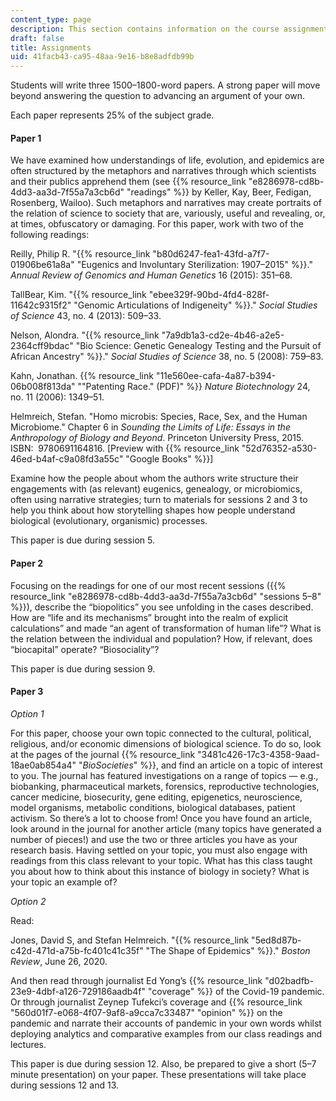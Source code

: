 ```yaml
---
content_type: page
description: This section contains information on the course assignments.
draft: false
title: Assignments
uid: 41facb43-ca95-48aa-9e16-b8e8adfdb99b
---
```

Students will write three 1500–1800-word papers. A strong paper will move beyond answering the question to advancing an argument of your own. 

Each paper represents 25% of the subject grade.

#### Paper 1

We have examined how understandings of life, evolution, and epidemics are often structured by the metaphors and narratives through which scientists and their publics apprehend them (see {{% resource_link "e8286978-cd8b-4dd3-aa3d-7f55a7a3cb6d" "readings" %}} by Keller, Kay, Beer, Fedigan, Rosenberg, Wailoo). Such metaphors and narratives may create portraits of the relation of science to society that are, variously, useful and revealing, or, at times, obfuscatory or damaging. For this paper, work with two of the following readings:

Reilly, Philip R. "{{% resource_link "b80d6247-fea1-43fd-a7f7-01906be61a8a" "Eugenics and Involuntary Sterilization: 1907–2015" %}}." *Annual Review of Genomics and Human Genetics* 16 (2015): 351–68.

TallBear, Kim. "{{% resource_link "ebee329f-90bd-4fd4-828f-11642c9315f2" "Genomic Articulations of Indigeneity" %}}." *Social Studies of Science* 43, no. 4 (2013): 509–33.

Nelson, Alondra. "{{% resource_link "7a9db1a3-cd2e-4b46-a2e5-2364cff9bdac" "Bio Science: Genetic Genealogy Testing and the Pursuit of African Ancestry" %}}." *Social Studies of Science* 38, no. 5 (2008): 759–83.

Kahn, Jonathan. {{% resource_link "11e560ee-cafa-4a87-b394-06b008f813da" "\"Patenting Race.\" (PDF)" %}} *Nature Biotechnology* 24, no. 11 (2006): 1349–51.

Helmreich, Stefan. "Homo microbis: Species, Race, Sex, and the Human Microbiome." Chapter 6 in *Sounding the Limits of Life: Essays in the Anthropology of Biology and Beyond*. Princeton University Press, 2015. ISBN: ‎ 9780691164816. \[Preview with {{% resource_link "52d76352-a530-46ed-b4af-c9a08fd3a55c" "Google Books" %}}\]

Examine how the people about whom the authors write structure their engagements with (as relevant) eugenics, genealogy, or microbiomics, often using narrative strategies; turn to materials for sessions 2 and 3 to help you think about how storytelling shapes how people understand biological (evolutionary, organismic) processes.

This paper is due during session 5.

#### Paper 2

Focusing on the readings for one of our most recent sessions ({{% resource_link "e8286978-cd8b-4dd3-aa3d-7f55a7a3cb6d" "sessions 5–8" %}}), describe the “biopolitics” you see unfolding in the cases described. How are “life and its mechanisms” brought into the realm of explicit calculations” and made “an agent of transformation of human life”? What is the relation between the individual and population? How, if relevant, does “biocapital” operate? “Biosociality”?

This paper is due during session 9.

#### Paper 3

*Option 1*

For this paper, choose your own topic connected to the cultural, political, religious, and/or economic dimensions of biological science. To do so, look at the pages of the journal {{% resource_link "3481c426-17c3-4358-9aad-18ae0ab854a4" "*BioSocieties*" %}}, and find an article on a topic of interest to you. The journal has featured investigations on a range of topics — e.g., biobanking, pharmaceutical markets, forensics, reproductive technologies, cancer medicine, biosecurity, gene editing, epigenetics, neuroscience, model organisms, metabolic conditions, biological databases, patient activism. So there’s a lot to choose from! Once you have found an article, look around in the journal for another article (many topics have generated a number of pieces!) and use the two or three articles you have as your research basis. Having settled on your topic, you must also engage with readings from this class relevant to your topic. What has this class taught you about how to think about this instance of biology in society? What is your topic an example of?

*Option 2*

Read:

Jones, David S, and Stefan Helmreich. "{{% resource_link "5ed8d87b-c42d-471d-a75b-fc401c41c35f" "The Shape of Epidemics" %}}." *Boston Review*, June 26, 2020.

And then read through journalist Ed Yong’s {{% resource_link "d02badfb-23e9-4dbf-a126-729186aadb4f" "coverage" %}} of the Covid-19 pandemic. Or through journalist Zeynep Tufekci’s coverage and {{% resource_link "560d01f7-e068-4f07-9af8-a9cca7c33487" "opinion" %}} on the pandemic and narrate their accounts of pandemic in your own words whilst deploying analytics and comparative examples from our class readings and lectures.

This paper is due during session 12. Also, be prepared to give a short (5–7 minute presentation) on your paper. These presentations will take place during sessions 12 and 13.